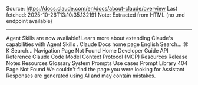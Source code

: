 Source: https://docs.claude.com/en/docs/about-claude/overview
Last fetched: 2025-10-26T13:10:35.132191
Note: Extracted from HTML (no .md endpoint available)

---

Agent Skills are now available!
Learn more about extending Claude's capabilities with Agent Skills
.
Claude Docs
home page
English
Search...
⌘
K
Search...
Navigation
Page Not Found
Home
Developer Guide
API Reference
Claude Code
Model Context Protocol (MCP)
Resources
Release Notes
Resources
Glossary
System Prompts
Use cases
Prompt Library
404
Page Not Found
We couldn't find the page you were looking for
Assistant
Responses are generated using AI and may contain mistakes.